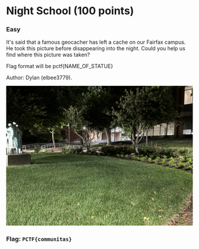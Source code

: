 <h1> Night School (100 points)</h1>
<h3>Easy</h3>
<p> It's said that a famous geocacher has left a cache on our Fairfax campus. He took this picture before disappearing into the night. Could you help us find where this picture was taken?</p>
<p> Flag format will be pctf{NAME_OF_STATUE}</p>
<p> Author: Dylan (elbee3779).</p>
<img src = "./imgs/nighttimestatue.jpg">
<h3>Flag: <code>PCTF{communitas}</code></h3>
